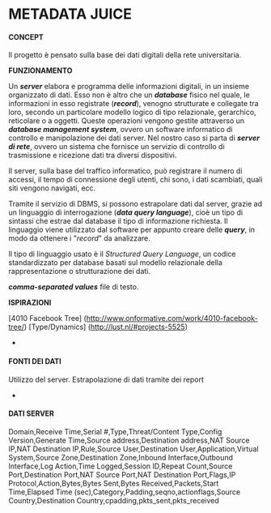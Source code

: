 # METADATA JUICE



#### CONCEPT 
Il progetto è pensato sulla base dei dati digitali della rete universitaria. 

**FUNZIONAMENTO**

Un ***server*** elabora e programma delle informazioni digitali, in un insieme organizzato di dati. 
Esso non è altro che un ***database*** fisico nel quale, le informazioni in esso registrate (***record***), venogno strutturate e collegate tra loro, secondo un particolare modello logico di tipo relazionale, gerarchico, reticolare o a oggetti. 
Queste operazioni vengono gestite attraverso un ***database management system***, ovvero un software informatico di controllo e manipolazione dei dati server. Nel nostro caso si parta di ***server di rete***, ovvero un sistema che fornisce un servizio di controllo di trasmissione e ricezione dati tra diversi dispositivi. 

Il server, sulla base del traffico informatico, può registrare il numero di accessi, il tempo di connessione degli utenti, chi sono, i dati scambiati, quali siti vengono navigati, ecc. 

Tramite il servizio di DBMS, si possono estrapolare dati dal server, grazie ad un linguaggio di interrogazione (***data query language***), cioè un tipo di sintassi che estrae dal database il tipo di informazione richiesta. Il linguaggio viene utilizzato dal software per appunto creare delle ***query***, in modo da ottenere i "*record*" da analizzare. 

Il tipo di linguaggio usato è il *Structured Query Language*, un codice standardizzato per database basati sul modello relazionale della rappresentazione o strutturazione dei dati. 

***comma-separated values*** file di testo.

**ISPIRAZIONI**

[4010 Facebook Tree] (http://www.onformative.com/work/4010-facebook-tree/)
[Type/Dynamics] (http://lust.nl/#projects-5525)



-



#### FONTI DEI DATI
Utilizzo del server. Estrapolazione di dati tramite dei report



-



#### DATI SERVER
Domain,Receive Time,Serial #,Type,Threat/Content Type,Config Version,Generate Time,Source address,Destination address,NAT Source IP,NAT Destination IP,Rule,Source User,Destination User,Application,Virtual System,Source Zone,Destination Zone,Inbound Interface,Outbound Interface,Log Action,Time Logged,Session ID,Repeat Count,Source Port,Destination Port,NAT Source Port,NAT Destination Port,Flags,IP Protocol,Action,Bytes,Bytes Sent,Bytes Received,Packets,Start Time,Elapsed Time (sec),Category,Padding,seqno,actionflags,Source Country,Destination Country,cpadding,pkts_sent,pkts_received
